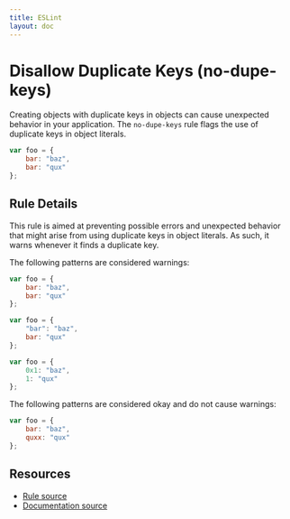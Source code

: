 ```yaml
---
title: ESLint
layout: doc
---
```

<!-- Note: No pull requests accepted for this file. See README.md in the root directory for details. -->
# Disallow Duplicate Keys (no-dupe-keys)

Creating objects with duplicate keys in objects can cause unexpected behavior in your application. The `no-dupe-keys` rule flags the use of duplicate keys in object literals.

```js
var foo = {
    bar: "baz",
    bar: "qux"
};
```

## Rule Details

This rule is aimed at preventing possible errors and unexpected behavior that might arise from using duplicate keys in object literals. As such, it warns whenever it finds a duplicate key.

The following patterns are considered warnings:

```js
var foo = {
    bar: "baz",
    bar: "qux"
};

var foo = {
    "bar": "baz",
    bar: "qux"
};

var foo = {
    0x1: "baz",
    1: "qux"
};
```

The following patterns are considered okay and do not cause warnings:

```js
var foo = {
    bar: "baz",
    quxx: "qux"
};
```

## Resources

* [Rule source](https://github.com/eslint/eslint/tree/master/lib/rules/no-dupe-keys.js)
* [Documentation source](https://github.com/eslint/eslint/tree/master/docs/rules/no-dupe-keys.md)
